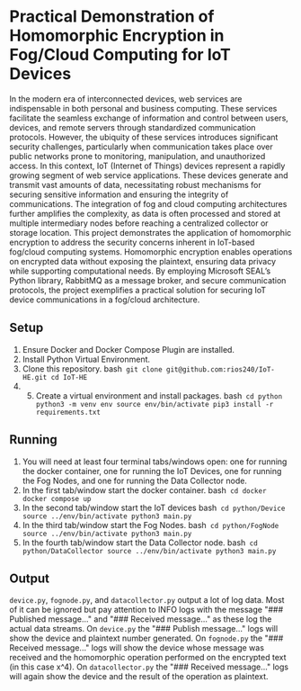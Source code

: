 # Practical Demonstration of Homomorphic Encryption in Fog/Cloud Computing for IoT Devices
In the modern era of interconnected devices, web services are indispensable in both personal
and business computing. These services facilitate the seamless exchange of information and control
between users, devices, and remote servers through standardized communication protocols.
However, the ubiquity of these services introduces significant security challenges, particularly when
communication takes place over public networks prone to monitoring, manipulation, and
unauthorized access.
In this context, IoT (Internet of Things) devices represent a rapidly growing segment of web
service applications. These devices generate and transmit vast amounts of data, necessitating robust
mechanisms for securing sensitive information and ensuring the integrity of communications. The
integration of fog and cloud computing architectures further amplifies the complexity, as data is
often processed and stored at multiple intermediary nodes before reaching a centralized collector or
storage location.
This project demonstrates the application of homomorphic encryption to address the security
concerns inherent in IoT-based fog/cloud computing systems. Homomorphic encryption enables
operations on encrypted data without exposing the plaintext, ensuring data privacy while supporting
computational needs. By employing Microsoft SEAL’s Python library, RabbitMQ as a message
broker, and secure communication protocols, the project exemplifies a practical solution for
securing IoT device communications in a fog/cloud architecture.
## Setup
1. Ensure Docker and Docker Compose Plugin are installed.
2. Install Python Virtual Environment.
3. Clone this repository.
bash```
git clone git@github.com:rios240/IoT-HE.git
cd IoT-HE```
5. 5. Create a virtual environment and install packages.
bash```
cd python
python3 -m venv env
source env/bin/activate
pip3 install -r requirements.txt```
## Running
1. You will need at least four terminal tabs/windows open: one for running the docker container, one
for running the IoT Devices, one for running the Fog Nodes, and one for running the Data Collector node.
3. In the first tab/window start the docker container.
bash```
cd docker
docker compose up```
4. In the second tab/window start the IoT devices
bash```
cd python/Device
source ../env/bin/activate
python3 main.py```
5. In the third tab/window start the Fog Nodes.
bash```
cd python/FogNode
source ../env/bin/activate
python3 main.py```
6. In the fourth tab/window start the Data Collector node.
bash```
cd python/DataCollector
source ../env/bin/activate
python3 main.py```
## Output
`device.py`, `fognode.py`, and `datacollector.py` output a lot of log data. Most of it can be ignored but 
pay attention to INFO logs with the message "### Published message..." and "### Received message..." as 
these log the actual data streams. On `device.py` the "### Publish message..." logs will show the 
device and plaintext number generated. On `fognode.py` the "### Received message..." logs will show the
device whose message was received and the homomorphic operation performed on the encrypted text (in this
case x^4). On `datacollector.py` the "### Received message..." logs will again show the device and the 
result of the operation as plaintext.
